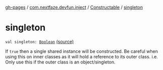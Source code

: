 [gh-pages](../../index.md) / [com.nextfaze.devfun.inject](../index.md) / [Constructable](index.md) / [singleton](./singleton.md)

# singleton

`val singleton: `[`Boolean`](https://kotlinlang.org/api/latest/jvm/stdlib/kotlin/-boolean/index.html) [(source)](https://github.com/NextFaze/dev-fun/tree/master/devfun-annotations/src/main/java/com/nextfaze/devfun/inject/InstanceProvider.kt#L186)

If `true` then a single shared instance will be constructed.
Be careful when using this on inner classes as it will hold a reference to its outer class.
i.e. Only use this if the outer class is an object/singleton.

